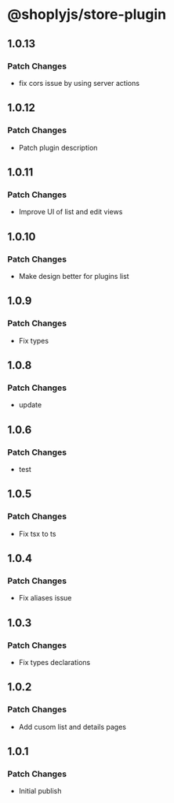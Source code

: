 # @shoplyjs/store-plugin

## 1.0.13

### Patch Changes

- fix cors issue by using server actions

## 1.0.12

### Patch Changes

- Patch plugin description

## 1.0.11

### Patch Changes

- Improve UI of list and edit views

## 1.0.10

### Patch Changes

- Make design better for plugins list

## 1.0.9

### Patch Changes

- Fix types

## 1.0.8

### Patch Changes

- update

## 1.0.6

### Patch Changes

- test

## 1.0.5

### Patch Changes

- Fix tsx to ts

## 1.0.4

### Patch Changes

- Fix aliases issue

## 1.0.3

### Patch Changes

- Fix types declarations

## 1.0.2

### Patch Changes

- Add cusom list and details pages

## 1.0.1

### Patch Changes

- Initial publish
